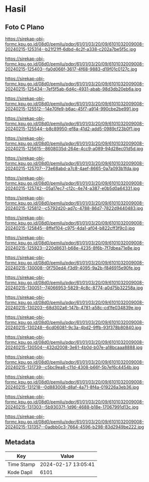 # Hasil

## Foto C Plano

https://sirekap-obj-formc.kpu.go.id/08d0/pemilu/pdpr/61/01/03/20/09/6101032009008-20240215-125314--b21f21ff-6dbd-4c2f-a338-c202a7be5f5c.jpg

https://sirekap-obj-formc.kpu.go.id/08d0/pemilu/pdpr/61/01/03/20/09/6101032009008-20240215-125403--fa0d066f-3617-4f68-9883-d19f01c0127c.jpg

https://sirekap-obj-formc.kpu.go.id/08d0/pemilu/pdpr/61/01/03/20/09/6101032009008-20240215-125434--7ef5f5ab-6d4c-4931-abab-98d3db20eb6a.jpg

https://sirekap-obj-formc.kpu.go.id/08d0/pemilu/pdpr/61/01/03/20/09/6101032009008-20240215-125512--14e70fe9-b6ac-45f7-a914-990cbe2be991.jpg

https://sirekap-obj-formc.kpu.go.id/08d0/pemilu/pdpr/61/01/03/20/09/6101032009008-20240215-125544--b8c89950-ef8a-41d2-add5-0989cf23b0f1.jpg

https://sirekap-obj-formc.kpu.go.id/08d0/pemilu/pdpr/61/01/03/20/09/6101032009008-20240215-125615--8608035d-264e-4cc9-a089-94d28ec01d5d.jpg

https://sirekap-obj-formc.kpu.go.id/08d0/pemilu/pdpr/61/01/03/20/09/6101032009008-20240215-125707--73e68abd-a7c8-4aef-8665-0a7a093b1fda.jpg

https://sirekap-obj-formc.kpu.go.id/08d0/pemilu/pdpr/61/01/03/20/09/6101032009008-20240215-125742--05a17ec7-c12c-4e74-a387-e0b5d0a64331.jpg

https://sirekap-obj-formc.kpu.go.id/08d0/pemilu/pdpr/61/01/03/20/09/6101032009008-20240215-125812--c5792d20-ad7c-4788-86d7-7822d9440483.jpg

https://sirekap-obj-formc.kpu.go.id/08d0/pemilu/pdpr/61/01/03/20/09/6101032009008-20240215-125845--8ffef104-c975-4da1-af04-b822cff3f9c0.jpg

https://sirekap-obj-formc.kpu.go.id/08d0/pemilu/pdpr/61/01/03/20/09/6101032009008-20240215-125923--220d8631-b68e-4235-8f6b-7f7dbea71e8e.jpg

https://sirekap-obj-formc.kpu.go.id/08d0/pemilu/pdpr/61/01/03/20/09/6101032009008-20240215-130008--0f750ed4-f3d9-4095-9a2b-f846915e90fe.jpg

https://sirekap-obj-formc.kpu.go.id/08d0/pemilu/pdpr/61/01/03/20/09/6101032009008-20240215-130051--74066953-5829-4c8c-8774-a0d75b32258a.jpg

https://sirekap-obj-formc.kpu.go.id/08d0/pemilu/pdpr/61/01/03/20/09/6101032009008-20240215-130203--68d302a6-147b-4781-a58c-cd1fe034839e.jpg

https://sirekap-obj-formc.kpu.go.id/08d0/pemilu/pdpr/61/01/03/20/09/6101032009008-20240215-130248--6cd06081-9c3a-4bd2-9ffb-93f378b80840.jpg

https://sirekap-obj-formc.kpu.go.id/08d0/pemilu/pdpr/61/01/03/20/09/6101032009008-20240215-130504--432d2008-3e61-4b0d-b07e-a18bcaaa8888.jpg

https://sirekap-obj-formc.kpu.go.id/08d0/pemilu/pdpr/61/01/03/20/09/6101032009008-20240215-131739--c5bc9ea8-c11d-4308-b66f-5b7ef6c4454b.jpg

https://sirekap-obj-formc.kpu.go.id/08d0/pemilu/pdpr/61/01/03/20/09/6101032009008-20240215-131218--0d883008-d8af-4a71-8f4a-019226a3eb36.jpg

https://sirekap-obj-formc.kpu.go.id/08d0/pemilu/pdpr/61/01/03/20/09/6101032009008-20240215-131303--5b93037f-1d96-4688-b18e-17067991d13c.jpg

https://sirekap-obj-formc.kpu.go.id/08d0/pemilu/pdpr/61/01/03/20/09/6101032009008-20240215-131357--0adbb0c3-7664-4596-b298-83d2949be222.jpg


## Metadata

| Key        | Value               |
| ---------- | ------------------- |
| Time Stamp | 2024-02-17 13:05:41 |
| Kode Dapil | 6101                |



